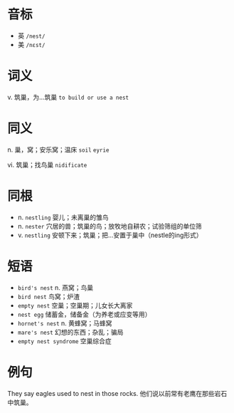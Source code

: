 # 音标

- 英 `/nest/`
- 美 `/nɛst/`

# 词义

v. 筑巢，为…筑巢
`to build or use a nest`

# 同义

n. 巢，窝；安乐窝；温床
`soil` `eyrie`

vi. 筑巢；找鸟巢
`nidificate`

# 同根

- n. `nestling` 婴儿；未离巢的雏鸟
- n. `nester` 穴居的兽；筑巢的鸟；放牧地自耕农；试验筛组的单位筛
- v. `nestling` 安顿下来；筑巢；把…安置于巢中（nestle的ing形式）

# 短语

- `bird's nest` n. 燕窝；鸟巢
- `bird nest` 鸟窝；炉渣
- `empty nest` 空巢；空巢期；儿女长大离家
- `nest egg` 储蓄金，储备金（为养老或应变等用）
- `hornet's nest` n. 黄蜂窝；马蜂窝
- `mare's nest` 幻想的东西；杂乱；骗局
- `empty nest syndrome` 空巢综合症

# 例句

They say eagles used to nest in those rocks.
他们说以前常有老鹰在那些岩石中筑巢。


